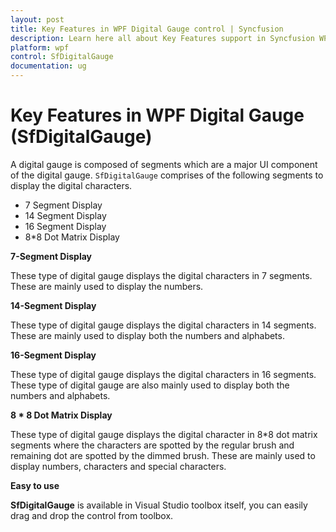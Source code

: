 ```yaml
---
layout: post
title: Key Features in WPF Digital Gauge control | Syncfusion
description: Learn here all about Key Features support in Syncfusion WPF Digital Gauge (SfDigitalGauge) control and more.
platform: wpf
control: SfDigitalGauge
documentation: ug
---
```


# Key Features in WPF Digital Gauge (SfDigitalGauge)

A digital gauge is composed of segments which are a major UI component of the digital gauge. `SfDigitalGauge` comprises of the following segments to display the digital characters.

* 7 Segment Display
* 14 Segment Display
* 16 Segment Display
* 8*8 Dot Matrix Display

**7-Segment Display**

These type of digital gauge displays the digital characters in 7 segments. These are mainly used to display the numbers.

**14-Segment Display**

These type of digital gauge displays the digital characters in 14 segments. These are mainly used to display both the numbers and alphabets.

**16-Segment Display**

These type of digital gauge displays the digital characters in 16 segments. These type of digital gauge are also mainly used to display both the numbers and alphabets.

**8 * 8 Dot Matrix Display**

These type of digital gauge displays the digital character in 8*8 dot matrix segments where the characters are spotted by the regular brush and remaining dot are spotted by the dimmed brush. These are mainly used to display numbers, characters and special characters.

**Easy to use**

**SfDigitalGauge** is available in Visual Studio toolbox itself, you can easily drag and drop the control from toolbox.

